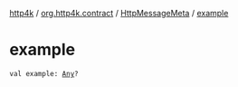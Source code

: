 [http4k](../../index.md) / [org.http4k.contract](../index.md) / [HttpMessageMeta](index.md) / [example](./example.md)

# example

`val example: `[`Any`](https://kotlinlang.org/api/latest/jvm/stdlib/kotlin/-any/index.html)`?`